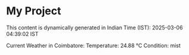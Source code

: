 # My Project

This content is dynamically generated in Indian Time (IST): 2025-03-06 04:39:02 IST


Current Weather in Coimbatore:
Temperature: 24.88 °C
Condition: mist
